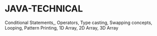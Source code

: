 # JAVA-TECHNICAL
Conditional Statements,, Operators, Type casting, Swapping concepts, Looping, Pattern Printing, 1D Array, 2D Array, 3D Array
